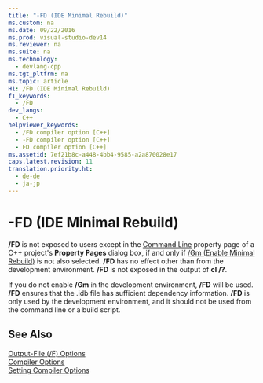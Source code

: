 ```yaml
---
title: "-FD (IDE Minimal Rebuild)"
ms.custom: na
ms.date: 09/22/2016
ms.prod: visual-studio-dev14
ms.reviewer: na
ms.suite: na
ms.technology: 
  - devlang-cpp
ms.tgt_pltfrm: na
ms.topic: article
H1: /FD (IDE Minimal Rebuild)
f1_keywords: 
  - /FD
dev_langs: 
  - C++
helpviewer_keywords: 
  - /FD compiler option [C++]
  - -FD compiler option [C++]
  - FD compiler option [C++]
ms.assetid: 7ef21b8c-a448-4bb4-9585-a2a870028e17
caps.latest.revision: 11
translation.priority.ht: 
  - de-de
  - ja-jp
---
```

# -FD (IDE Minimal Rebuild)
**/FD** is not exposed to users except in the [Command Line](../vs140/command-line-property-pages.md) property page of a C++ project's **Property Pages** dialog box, if and only if [/Gm (Enable Minimal Rebuild)](../vs140/-gm--enable-minimal-rebuild-.md) is not also selected. **/FD** has no effect other than from the development environment. **/FD** is not exposed in the output of **cl /?**.  
  
 If you do not enable **/Gm** in the development environment, **/FD** will be used. **/FD** ensures that the .idb file has sufficient dependency information. **/FD** is only used by the development environment, and it should not be used from the command line or a build script.  
  
## See Also  
 [Output-File (/F) Options](../vs140/output-file---f--options.md)   
 [Compiler Options](../vs140/compiler-options.md)   
 [Setting Compiler Options](../vs140/setting-compiler-options.md)